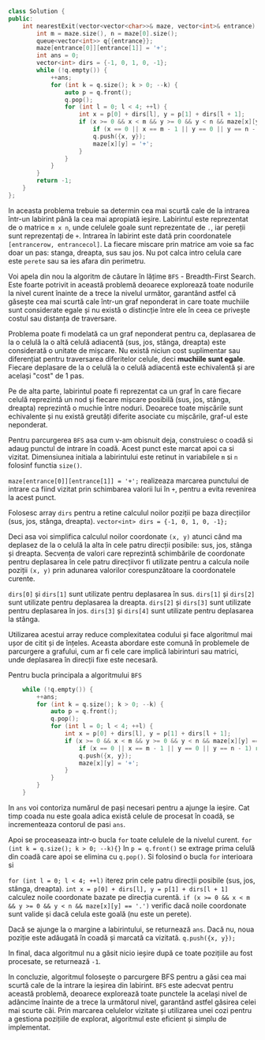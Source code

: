 ```cpp 
class Solution {
public:
    int nearestExit(vector<vector<char>>& maze, vector<int>& entrance) {
        int m = maze.size(), n = maze[0].size();
        queue<vector<int>> q{{entrance}};
        maze[entrance[0]][entrance[1]] = '+';
        int ans = 0;
        vector<int> dirs = {-1, 0, 1, 0, -1};
        while (!q.empty()) {
            ++ans;
            for (int k = q.size(); k > 0; --k) {
                auto p = q.front();
                q.pop();
                for (int l = 0; l < 4; ++l) {
                    int x = p[0] + dirs[l], y = p[1] + dirs[l + 1];
                    if (x >= 0 && x < m && y >= 0 && y < n && maze[x][y] == '.') {
                        if (x == 0 || x == m - 1 || y == 0 || y == n - 1) return ans;
                        q.push({x, y});
                        maze[x][y] = '+';
                    }
                }
            }
        }
        return -1;
    }
};

```

In aceasta problema trebuie sa determin cea mai scurtă cale de la intrarea într-un labirint până la cea mai apropiată ieșire. 
Labirintul este reprezentat de o matrice `m x n`, unde celulele goale sunt reprezentate de `.`, iar pereții sunt reprezentați de `+`.
Intrarea în labirint este dată prin coordonatele `[entrancerow, entrancecol]`.
La fiecare miscare prin matrice am voie sa fac doar un pas: stanga, dreapta, sus sau jos. Nu pot calca intro celula care este `perete` sau sa ies afara din perimetru.

Voi apela din nou la algoritm de căutare în lățime `BFS` - Breadth-First Search. Este foarte potrivit in această problemă deoarece explorează toate nodurile la nivel curent înainte de a trece la nivelul următor, garantând astfel că găsește cea mai scurtă cale într-un graf neponderat in care toate muchiile sunt considerate egale și nu există o distincție între ele în ceea ce privește costul sau distanța de traversare.

Problema poate fi modelată ca un graf neponderat pentru ca, deplasarea de la o celulă la o altă celulă adiacentă (sus, jos, stânga, dreapta) este considerată o unitate de mișcare. Nu există niciun cost suplimentar sau diferențiat pentru traversarea diferitelor celule, deci **muchiile sunt egale**.
Fiecare deplasare de la o celulă la o celulă adiacentă este echivalentă și are același "cost" de 1 pas.

Pe de alta parte, labirintul poate fi reprezentat ca un graf în care fiecare celulă reprezintă un nod și fiecare mișcare posibilă (sus, jos, stânga, dreapta) reprezintă o muchie între noduri.
Deoarece toate mișcările sunt echivalente și nu există greutăți diferite asociate cu mișcările, graf-ul este neponderat.


Pentru parcurgerea `BFS` asa cum v-am obisnuit deja, construiesc o coadă si adaug punctul de intrare în coadă. Acest punct este marcat apoi ca si vizitat.
Dimensiunea initiala a labirintului este retinut in variabilele `m` si `n` folosinf functia `size()`.

`maze[entrance[0]][entrance[1]] = '+';` realizeaza marcarea punctului de intrare ca fiind vizitat prin schimbarea valorii lui în `+`, pentru a evita revenirea la acest punct.

Folosesc array `dirs` pentru a retine calculul noilor poziții pe baza direcțiilor (sus, jos, stânga, dreapta).
`vector<int> dirs = {-1, 0, 1, 0, -1};`

Deci asa voi simplifica calculul noilor coordonate `(x, y)` atunci când ma deplasez de la o celulă la alta în cele patru direcții posibile: sus, jos, stânga și dreapta. Secvența de valori care reprezintă schimbările de coordonate pentru deplasarea în cele patru direcțiivor fi utilizate pentru a calcula noile poziții `(x, y)` prin adunarea valorilor corespunzătoare la coordonatele curente.

`dirs[0]` și `dirs[1]` sunt utilizate pentru deplasarea în sus.
`dirs[1]` și `dirs[2]` sunt utilizate pentru deplasarea la dreapta.
`dirs[2]` și `dirs[3]` sunt utilizate pentru deplasarea în jos.
`dirs[3]` și `dirs[4]` sunt utilizate pentru deplasarea la stânga.

Utilizarea acestui array reduce complexitatea codului și face algoritmul mai ușor de citit și de înțeles. Aceasta abordare este comună în problemele de parcurgere a grafului, cum ar fi cele care implică labirinturi sau matrici, unde deplasarea în direcții fixe este necesară.

Pentru bucla principala a algoritmului `BFS`
```cpp
    while (!q.empty()) {
        ++ans;
        for (int k = q.size(); k > 0; --k) {
            auto p = q.front();
            q.pop();
            for (int l = 0; l < 4; ++l) {
                int x = p[0] + dirs[l], y = p[1] + dirs[l + 1];
                if (x >= 0 && x < m && y >= 0 && y < n && maze[x][y] == '.') {
                    if (x == 0 || x == m - 1 || y == 0 || y == n - 1) return ans;
                    q.push({x, y});
                    maze[x][y] = '+';
                }
            }
        }
    }
```
In `ans` voi contoriza numărul de pași necesari pentru a ajunge la ieșire.
Cat timp coada nu este goala adica există celule de procesat în coadă, se incrementeaza contorul de pasi `ans`.

Apoi se proceaseaza intr-o bucla `for` toate celulele de la nivelul curent. `for (int k = q.size(); k > 0; --k){}` 
In `p = q.front()` se extrage prima celulă din coadă care apoi se elimina cu `q.pop()`.
Si folosind o bucla `for` interioara si

`for (int l = 0; l < 4; ++l)` iterez prin cele patru direcții posibile (sus, jos, stânga, dreapta).
`int x = p[0] + dirs[l], y = p[1] + dirs[l + 1]` calculez noile coordonate bazate pe direcția curentă.
`if (x >= 0 && x < m && y >= 0 && y < n && maze[x][y] == '.')` verific dacă noile coordonate sunt valide și dacă celula este goală (nu este un perete).

Dacă se ajunge la o margine a labirintului, se returnează `ans`.
Dacă nu, noua poziție este adăugată în coadă și marcată ca vizitată. `q.push({x, y});`

In final, daca algoritmul nu a găsit nicio ieșire după ce toate pozițiile au fost procesate, se returnează `-1`.

In concluzie, algoritmul folosește o parcurgere BFS pentru a găsi cea mai scurtă cale de la intrare la ieșirea din labirint. `BFS` este adecvat pentru această problemă, deoarece explorează toate punctele la același nivel de adâncime înainte de a trece la următorul nivel, garantând astfel găsirea celei mai scurte căi. Prin marcarea celulelor vizitate și utilizarea unei cozi pentru a gestiona pozițiile de explorat, algoritmul este eficient și simplu de implementat.






